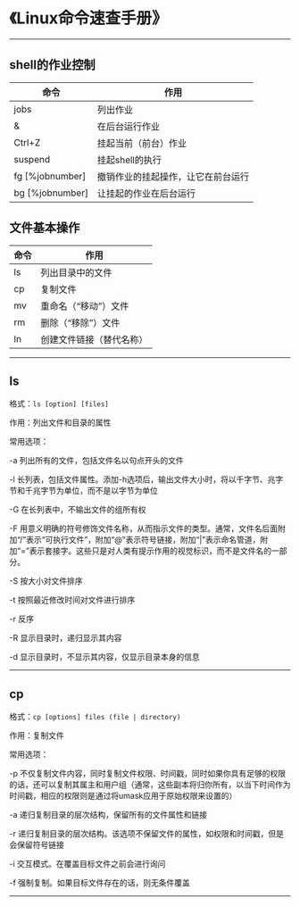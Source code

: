 # 《Linux命令速查手册》

---

## shell的作业控制

| 命令            | 作用                               |
| --------------- | ---------------------------------- |
| jobs            | 列出作业                           |
| &               | 在后台运行作业                     |
| Ctrl+Z          | 挂起当前（前台）作业               |
| suspend         | 挂起shell的执行                    |
| fg [%jobnumber] | 撤销作业的挂起操作，让它在前台运行 |
| bg [%jobnumber] | 让挂起的作业在后台运行             |

## 文件基本操作

| 命令 | 作用                     |
| ---- | ------------------------ |
| ls   | 列出目录中的文件         |
| cp   | 复制文件                 |
| mv   | 重命名（“移动”）文件     |
| rm   | 删除（“移除”）文件       |
| ln   | 创建文件链接（替代名称） |

---

## ls

格式：`ls [option] [files]`

作用：列出文件和目录的属性

常用选项：

-a	列出所有的文件，包括文件名以句点开头的文件

-l	长列表，包括文件属性。添加-h选项后，输出文件大小时，将以千字节、兆字节和千兆字节为单位，而不是以字节为单位

-G	在长列表中，不输出文件的组所有权

-F	用意义明确的符号修饰文件名称，从而指示文件的类型。通常，文件名后面附加“/”表示“可执行文件”，附加“@”表示符号链接，附加“|”表示命名管道，附加“=”表示套接字。这些只是对人类有提示作用的视觉标识，而不是文件名的一部分。

-S	按大小对文件排序

-t	按照最近修改时间对文件进行排序

-r	反序

-R	显示目录时，递归显示其内容

-d	显示目录时，不显示其内容，仅显示目录本身的信息

---

## cp

格式：`cp [options] files (file | directory)`

作用：复制文件

常用选项：

-p	不仅复制文件内容，同时复制文件权限、时间戳，同时如果你具有足够的权限的话，还可以复制其属主和用户组（通常，这些副本将归你所有，以当下时间作为时间戳，相应的权限则是通过将umask应用于原始权限来设置的）

-a	递归复制目录的层次结构，保留所有的文件属性和链接

-r	递归复制目录的层次结构。该选项不保留文件的属性，如权限和时间戳，但是会保留符号链接

-i	交互模式。在覆盖目标文件之前会进行询问

-f	强制复制。如果目标文件存在的话，则无条件覆盖

---

